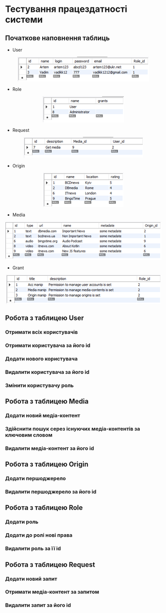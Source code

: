 # Тестування працездатності системи

## Початкове наповнення таблиць

- User

<p align="center">
    <img src="./resources/user-table.png">
</p>

- Role

<p align="center">
    <img src="./resources/role-table.png">
</p>

- Request

<p align="center">
    <img src="./resources/request-table.png">
</p>

- Origin

<p align="center">
    <img src="./resources/origin-table.png">
</p>

- Media

<p align="center">
    <img src="./resources/media-table.png">
</p>

- Grant

<p align="center">
    <img src="./resources/grant-table.png">
</p>

## Робота з таблицею User

### Отримати всіх користувачів



### Отримати користувача за його id



### Додати нового користувача



### Видалити користувача за його id



### Змінити користувачу роль



## Робота з таблицею Media

### Додати новий медіа-контент



### Здійснити пошук серез існуючих медіа-контентів за ключовим словом



### Видалити медіа-контент за його id



## Робота з таблицею Origin

### Додати першоджерело



### Видалити першоджерело за його id



## Робота з таблицею Role

### Додати роль



### Додати до ролі нові права



### Видалити роль за її id



## Робота з таблицею Request

### Додати новий запит



### Отримати медіа-контент за запитом



### Видалити запит за його id

